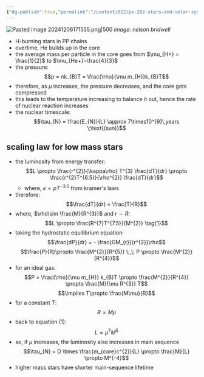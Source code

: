 ```yaml
---
{"dg-publish":true,"permalink":"/content/012/px-282-stars-and-solar-system/term-1-stars/e-stellar-evolution/px-282-e3-main-sequence/","noteIcon":"1","created":"2024-11-25T10:50:32.000+00:00","updated":"2025-04-04T14:43:42.668+01:00"}
---
```


![Pasted image 20241206171555.png|500](/img/user/pics/Pasted%20image%2020241206171555.png)
*image: nelson bridwell*

- H-burning stars in PP chains
- overtime, He builds up in the core
- the average mass per particle in the core goes from $\mu_{H+} = \frac{1}{2}$ to $\mu_{He+}=\frac{4}{3}$
- the pressure: 
$$p = nk_{B}T  = \frac{\rho}{\mu m_{H}}k_{B}T$$
- therefore, as $\mu$ increases, the pressure decreases, and the core gets compressed 
- this leads to the temperature increasing to balance it out, hence the rate of nuclear reaction increases
- the nuclear timescale: 
$$\tau_{N} = \frac{E_{N}}{L} \approx 7\times10^{9}\,years \;\text{(sun)}$$
## scaling law for low mass stars
- the luminosity from energy transfer: 
$$L \propto \frac{r^{2}}{\kappa\rho} T^{3} \frac{dT}{dr} \propto \frac{r^{2}T^{6.5}}{\rho^{2}} \frac{dT}{dr}$$
	- where, $\kappa \propto \rho T^{-3.5}$ from kramer's laws
- therefore: 
$$\frac{dT}{dr} = \frac{T}{R}$$
- where, $\rho\sim \frac{M}{R^{3}}$ and $r\sim R:$ 
$$L \propto \frac{R^{7}T^{7.5}}{M^{2}} \tag{1}$$
- taking the hydrostatic equilibrium equation: 
$$\frac{dP}{dr} = - \frac{GM_{r}}{r^{2}}\rho$$
$$\frac{P}{R}\propto \frac{M^{2}}{R^{5}} \;,\; P \propto \frac{M^{2}}{R^{4}}$$
- for an ideal gas: 
$$P = \frac{\rho}{\mu m_{H}} k_{B}T \propto \frac{M^{2}}{R^{4}} \propto \frac{M}{\mu R^{3}} T$$
$$\implies T\propto \frac{M\mu}{R}$$
- for a constant $T:$ 
$$R \propto M\mu$$
- back to equation $(1):$ 
$$L\propto \mu^{7}M^{5}$$
- so, if $\mu$ increases, the luminosity also increases in main sequence
$$\tau_{N} = D \times \frac{m_{core}c^{2}}{L} \propto \frac{M}{L} \propto M^{-4}$$
- higher mass stars have shorter main-sequence lifetime
